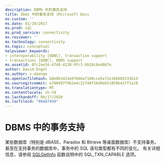 ```yaml
---
description: DBMS 中的事务支持
title: Dbms 中的事务支持 |Microsoft Docs
ms.custom: ''
ms.date: 01/19/2017
ms.prod: sql
ms.prod_service: connectivity
ms.reviewer: ''
ms.technology: connectivity
ms.topic: conceptual
helpviewer_keywords:
- interoperability [ODBC], transaction support
- transactions [ODBC], DBMS support
ms.assetid: 0fc2ae34-4748-4120-9fc3-bb28c8ed867e
author: David-Engel
ms.author: v-daenge
ms.openlocfilehash: b8e0b3433e0f666af100cce5e72e36b685533b1d
ms.sourcegitcommit: e700497f962e4c2274df16d9e651059b42ff1a10
ms.translationtype: MT
ms.contentlocale: zh-CN
ms.lasthandoff: 08/17/2020
ms.locfileid: "88487450"
---
```

# <a name="transaction-support-in-dbmss"></a>DBMS 中的事务支持
某些数据库（特别是 dBASE、Paradox 和 Btrieve 等桌面数据库）不支持事务。 甚至在支持事务的数据库中，事务中的 SQL 语句类型都有不同的变化。 有关详细信息，请参阅 [SQLGetInfo](../../../odbc/reference/syntax/sqlgetinfo-function.md) 函数说明中的 SQL_TXN_CAPABLE 选项。
